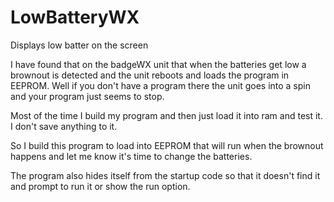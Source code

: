 # LowBatteryWX
Displays low batter on the screen

I have found that on the badgeWX unit that when the batteries get low a brownout is detected and the unit reboots and loads the program in EEPROM.  Well if you don't have a program there the unit goes into a spin and your program just seems to stop.

Most of the time I build my program and then just load it into ram and test it.  I don't save anything to it.

So I build this program to load into EEPROM that will run when the brownout happens and let me know it's time to change the batteries.

The program also hides itself from the startup code so that it doesn't find it and prompt to run it or show the run option.

